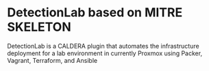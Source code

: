 # DetectionLab based on MITRE SKELETON

DetectionLab is a CALDERA plugin that automates the infrastructure deployment for a lab environment in currently Proxmox using Packer, Vagrant, Terraform, and Ansible


